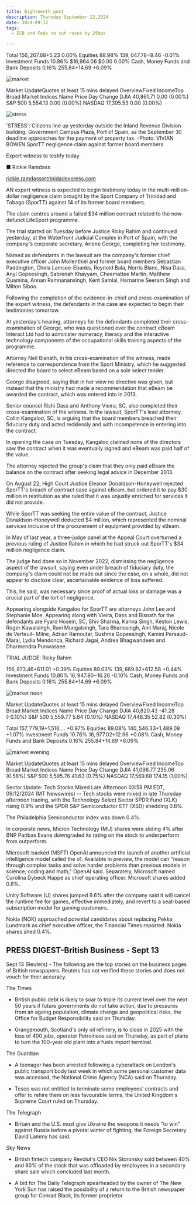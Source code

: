 ```yaml
---
title: Eighteenth post
description: Thursday September 12,2024
date: 2024-09-12
tags:
  - ECB and Feds to cut rates by 25bps

---
```


Total
$156,267.68
+$5.23 0.00%
Equities
88.98%
$139,047.78
-$9.46 -0.01%
Investment Funds
10.86%
$16,964.06
$0.00 0.00%
Cash, Money Funds and Bank Deposits
0.16%
$255.84
+$14.69 +6.09%

<img src="/img/image18.png" alt="market"/>

Market UpdateQuotes at least 15 mins delayed
OverviewFixed IncomeTop Broad Market Indices
Name	Price	Day Change
DJIA	40,861.71	0.00 (0.00%)
S&P 500	5,554.13	0.00 (0.00%)
NASDAQ	17,395.53	0.00 (0.00%)

<img src="/img/stress.png" alt="stress"/>


'STRESS': Citizens line up yesterday outside the Inland Revenue Division building, Government Campus Plaza, Port of Spain, as the September 30 deadline approaches for the payment of property tax. -Photo: VIVIAN BOWEN
SporTT negligence claim against former board members

Expert witness to testify today



■ Rickie Ramdass

rickie.ramdass@trinidadexpress.com

AN expert witness is expected to begin testimony today in the multi-million- dollar negligence claim brought by the Sport Company of Trinidad and Tobago (SporTT) against 14 of its former board members.

The claim centres around a failed $34 million contract related to the now-defunct LifeSport programme.

The trial started on Tuesday before Justice Ricky Rahim and continued yesterday, at the Waterfront Judicial Complex in Port of Spain, with the company's corporate secretary, Arlene George, completing her testimony.

Named as defendants in the lawsuit are the company's former chief executive officer John Mollenthiel and former board members Sebastian Paddington, Chela Lamsee-Ebanks, Reynold Bala, Norris Blanc, Nisa Dass, Anyl Gopeesingh, Sabrenah Khayyam, Cheemattee Martin, Matthew Quamina, Annan Ramnanansingh, Kent Samlal, Harnarine Seeram Singh and Milton Siboo.

Following the completion of the evidence-in-chief and cross-examination of the expert witness, the defendants in the case are expected to begin their testimonies tomorrow.

At yesterday's hearing, attorneys for the defendants completed their cross-examination of George, who was questioned over the contract eBeam Interact Ltd had to administer numeracy, literacy and the interactive technology components of the occupational skills training aspects of the programme.

Attorney Neil Bisnath, in his cross-examination of the witness, made reference to correspondence from the Sport Ministry, which he suggested directed the board to select eBeam based on a sole select tender.

George disagreed, saying that in her view no directive was given, but instead that the ministry had made a recommendation that eBeam be awarded the contract, which was entered into in 2013.

Senior counsel Rishi Dass and Anthony Vieira, SC, also completed their cross-examination of the witness. In the lawsuit, SporTT's lead attormey, Collin Kangaloo, SC, is arguing that the board members breached their fiduciary duty and acted recklessly and with incompetence in entering into the contract.

In opening the case on Tuesday, Kangaloo claimed none of the directors saw the contract when it was eventually signed and eBeam was paid half of the value.

The attorney rejected the group's claim that they only paid eBeam the balance on the contract after seeking legal advice in December 2013.

On August 22, High Court Justice Eleanor Donaldson-Honeywell rejected SporTT's breach of contract case against eBeam, but ordered it to pay $30 million in restitution as she ruled that it was unjustly enriched for services it did not provide.

While SporTT was seeking the entire value of the contract, Justice Donaldson-Honeywell deducted $4 million, which represented the nominal services inclusive of the procurement of equipment provided by eBeam.

In May of last year, a three-judge panel at the Appeal Court overturned a previous ruling of Justice Rahim in which he had struck out SporTT's $34 million negligence claim.

The judge had done so in November 2022, dismissing the negligence aspect of the lawsuit, saying even under breach of fiduciary duty, the company's claim could not be made out since the case, on a whole, did not appear to disclose clear, ascertainable evidence of loss suffered.

This, he said, was necessary since proof of actual loss or damage was a crucial part of the tort of negligence.

Appearing alongside Kangaloo for SporTT are attorneys John Lee and Stephanie Moe. Appearing along with Vieira, Dass and Bisnath for the defendants are Fyard Hosein, SC, Shiv Sharma, Karina Singh, Keston Lewis, Roger Kawalsingh, Ravi Mungalsingh, Tara Bhariosingh, Anil Maraj, Nicole de Verteuil- Milne, Adrian Ramoutar, Sushma Gopeesingh, Kamini Persaud-Maraj, Lydia Mendonca, Richard Jagai, Andrea Bhagwandeen and Dharmendra Punwassee.


TRIAL JUDGE: Ricky Rahim


$156,873.46
+$611.01 +0.39%
Equities
89.03%
$139,669.82
+$612.58 +0.44%
Investment Funds
10.80%
$16,947.80
-$16.26 -0.10%
Cash, Money Funds and Bank Deposits
0.16%
$255.84
+$14.69 +6.09%

<img src="/img/image18.1.png" alt="market noon"/>

Market UpdateQuotes at least 15 mins delayed
OverviewFixed IncomeTop Broad Market Indices
Name	Price	Day Change
DJIA	40,820.43	 -41.28 (-0.10%)
S&P 500	5,559.77	 5.64 (0.10%)
NASDAQ	17,448.35	 52.82 (0.30%)

Total
$157,779.19
+$1,516.... +0.97%
Equities
89.08%
$140,546.33
+$1,489.09 +1.07%
Investment Funds
10.76%
$16,977.02
+$12.96 +0.08%
Cash, Money Funds and Bank Deposits
0.16%
$255.84
+$14.69 +6.09%

<img src="/img/image18.2.png" alt="market evening" />

Market UpdateQuotes at least 15 mins delayed
OverviewFixed IncomeTop Broad Market Indices
Name	Price	Day Change
DJIA	41,096.77	 235.06 (0.58%)
S&P 500	5,595.76	 41.63 (0.75%)
NASDAQ	17,569.68	 174.15 (1.00%)

Sector Update: Tech Stocks Mixed Late Afternoon
03:58 PM EDT, 09/12/2024 (MT Newswires) -- Tech stocks were mixed in late Thursday afternoon trading, with the Technology Select Sector SPDR Fund (XLK) rising 0.9% and the SPDR S&P Semiconductor ETF (XSD) shedding 0.8%.

The Philadelphia Semiconductor index was down 0.4%.

In corporate news, Micron Technology (MU) shares were sliding 4% after BNP Paribas Exane downgraded its rating on the stock to underperform from outperform.

Microsoft-backed (MSFT) OpenAI announced the launch of another artificial intelligence model called the o1. Available in preview, the model can "reason through complex tasks and solve harder problems than previous models in science, coding and math," OpenAI said. Separately, Microsoft named Carolina Dybeck Happe as chief operating officer. Microsoft shares added 0.8%.

Unity Software (U) shares jumped 9.6% after the company said it will cancel the runtime fee for games, effective immediately, and revert to a seat-based subscription model for gaming customers.

Nokia (NOK) approached potential candidates about replacing Pekka Lundmark as chief executive officer, the Financial Times reported. Nokia shares shed 0.4%.

<h2>PRESS DIGEST-British Business - Sept 13</h2>

Sept 13 (Reuters) - The following are the top stories on the business pages of British newspapers. Reuters has not verified these stories and does not vouch for their accuracy.

The Times

- British public debt is likely to soar to triple its current level over the next 50 years if future governments do not take action, due to pressures from an ageing population, climate change and geopolitical risks, the Office for Budget Responsibility said on Thursday.

- Grangemouth, Scotland's only oil refinery, is to close in 2025 with the loss of 400 jobs, operator Petroineos said on Thursday, as part of plans to turn the 100-year old plant into a fuels import terminal.

The Guardian

- A teenager has been arrested following a cyberattack on London's public transport body last week in which some personal customer data was accessed, the National Crime Agency (NCA) said on Thursday.

- Tesco was not entitled to terminate some employees' contracts and offer to rehire them on less favourable terms, the United Kingdom's Supreme Court ruled on Thursday.

The Telegraph

- Britain and the U.S. must give Ukraine the weapons it needs "to win" against Russia before a pivotal winter of fighting, the Foreign Secretary David Lammy has said.

Sky News

- British fintech company Revolut's CEO Nik Storonsky sold between 40% and 60% of the stock that was offloaded by employees in a secondary share sale which concluded last month.

- A bid for The Daily Telegraph spearheaded by the owner of The New York Sun has raised the possibility of a return to the British newspaper group for Conrad Black, its former proprietor.
